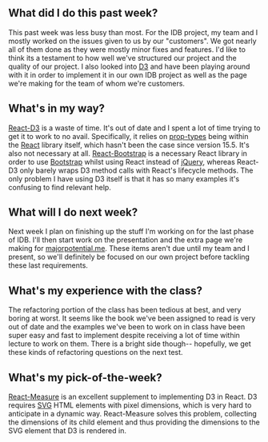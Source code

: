 ## What did I do this past week?
This past week was less busy than most. For the IDB project, my team and I mostly worked on the issues given to us by our "customers". We got nearly all of them done as they were mostly minor fixes and features. I'd like to think its a testament to how well we've structured our project and the quality of our project. I also looked into [D3](https://d3js.org/) and have been playing around with it in order to implement it in our own IDB project as well as the page we're making for the team of whom we're customers.

## What's in my way?
[React-D3](http://www.reactd3.org/) is a waste of time. It's out of date and I spent a lot of time trying to get it to work to no avail. Specifically, it relies on [prop-types](https://www.npmjs.com/package/prop-types) being within the [React](https://reactjs.org/) library itself, which hasn't been the case since version 15.5. It's also not necessary at all. [React-Bootstrap](https://react-bootstrap.github.io/) is a necessary React library in order to use [Bootstrap](https://getbootstrap.com/) whilst using React instead of [jQuery](https://jquery.com/), whereas React-D3 only barely wraps D3 method calls with React's lifecycle methods. The only problem I have using D3 itself is that it has so many examples it's confusing to find relevant help.

## What will I do next week?
Next week I plan on finishing up the stuff I'm working on for the last phase of IDB. I'll then start work on the presentation and the extra page we're making for [majorpotential.me](http://majorpotential.me/). These items aren't due until my team and I present, so we'll definitely be focused on our own project before tackling these last requirements.

## What's my experience with the class?
The refactoring portion of the class has been tedious at best, and very boring at worst. It seems like the book we've been assigned to read is very out of date and the examples we've been to work on in class have been super easy and fast to implement despite receiving a lot of time within lecture to work on them. There is a bright side though-- hopefully, we get these kinds of refactoring questions on the next test.

## What's my pick-of-the-week?
[React-Measure](https://github.com/souporserious/react-measure) is an excellent supplement to implementing D3 in React. D3 requires [SVG](https://developer.mozilla.org/en-US/docs/Web/SVG) HTML elements with pixel dimensions, which is very hard to anticipate in a dynamic way. React-Measure solves this problem, collecting the dimensions of its child element and thus providing the dimensions to the SVG element that D3 is rendered in.
